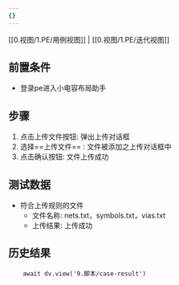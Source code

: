 ```yaml
---
{}
---
```


[[0.视图/1.PE/用例视图]] | [[0.视图/1.PE/迭代视图]]

## 前置条件

- 登录pe进入小电容布局助手

## 步骤

1. 点击上传文件按钮: 弹出上传对话框
2. 选择==上传文件== : 文件被添加之上传对话框中
3. 点击确认按钮: 文件上传成功

## 测试数据

- 符合上传规则的文件
	- 文件名称: nets.txt，symbols.txt，vias.txt
	- 上传结果: 上传成功

## 历史结果

```dataviewjs
    await dv.view('9.脚本/case-result')
```
